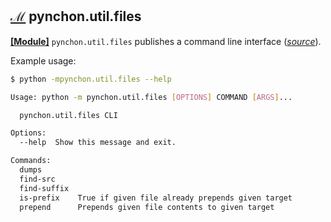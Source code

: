 
[id1]: ## "Module Entrypoints"


## [**ℳ**][id1] pynchon.util.files

[**[Module]**](README.md#module-entrypoints) `pynchon.util.files` publishes a command line interface (*[source](/src/pynchon/util/files/__main__.py)*).

Example usage:

```bash
$ python -mpynchon.util.files --help

Usage: python -m pynchon.util.files [OPTIONS] COMMAND [ARGS]...

  pynchon.util.files CLI

Options:
  --help  Show this message and exit.

Commands:
  dumps
  find-src
  find-suffix
  is-prefix    True if given file already prepends given target
  prepend      Prepends given file contents to given target
```